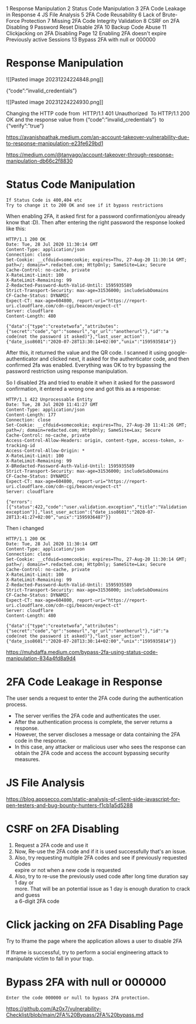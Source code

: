 

1   Response Manipulation
2	 Status Code Manipulation
3	 2FA Code Leakage in Response
4	 JS File Analysis
5	  2FA Code Reusability
6	  Lack of Brute-Force Protection
7	  Missing 2FA Code Integrity Validation
8	  CSRF on 2FA Disabling
9	  Password Reset Disable 2FA
10  Backup Code Abuse
11	  Clickjacking on 2FA Disabling Page
12   Enabling 2FA doesn't expire Previously active Sessions
13   Bypass 2FA with null or 000000


# Response Manipulation


![[Pasted image 20231224224848.png]]

{“code”:”invalid_credentials”} 

![[Pasted image 20231224224930.png]]


Changing the HTTP code from​ ​ HTTP/1.1 401 Unauthorized​ ​ To HTTP/1.1 200 OK and the response value from {“code”:”invalid_credentials”}​ ​ to {“verify”:”true”}

https://avanishpathak.medium.com/an-account-takeover-vulnerability-due-to-response-manipulation-e23fe629bd1

https://medium.com/@tanyago/account-takeover-through-response-manipulation-db66c2f8830


# Status Code Manipulation

~~~
If Status Code is 400,404 etc
Try to change it to 200 OK and see if it bypass restrictions
~~~

When enabling 2FA, it asked first for a password confirmation(you already know that :D). Then after entering the right password the response looked like this:

~~~
HTTP/1.1 200 OK
Date: Tue, 28 Jul 2020 11:30:14 GMT
Content-Type: application/json
Connection: close
Set-Cookie: __cfduid=somecookie; expires=Thu, 27-Aug-20 11:30:14 GMT; path=/; domain=*.redacted.com; HttpOnly; SameSite=Lax; Secure
Cache-Control: no-cache, private
X-RateLimit-Limit: 100
X-RateLimit-Remaining: 99
Z-Redacted-Password-Auth-Valid-Until: 1595935589
Strict-Transport-Security: max-age=31536000; includeSubDomains
CF-Cache-Status: DYNAMIC
Expect-CT: max-age=604800, report-uri="https://report-uri.cloudflare.com/cdn-cgi/beacon/expect-ct"
Server: cloudflare
Content-Length: 480

{"data":{"type":"createtwofa","attributes":{"secret":"code","qr":"someurl","qr_url":"anotherurl"},"id":"a code(not the password it asked)"},"last_user_action":{"date_iso8601":"2020-07-28T13:30:14+02:00","unix":"1595935814"}}
~~~


After this, it returned the value and the QR code. I scanned it using google-authenticator and clicked next, it asked for the authenticator code, and then confirmed 2fa was enabled. Everything was OK to try bypassing the password restriction using response manipulation.

So I disabled 2fa and tried to enable it when it asked for the password confirmation, it entered a wrong one and got this as a response:

~~~
HTTP/1.1 422 Unprocessable Entity
Date: Tue, 28 Jul 2020 11:41:27 GMT
Content-Type: application/json
Content-Length: 177
Connection: close
Set-Cookie: __cfduid=somecookie; expires=Thu, 27-Aug-20 11:41:26 GMT; path=/; domain=redacted.com; HttpOnly; SameSite=Lax; Secure
Cache-Control: no-cache, private
Access-Control-Allow-Headers: origin, content-type, access-token, x-tracking-id
Access-Control-Allow-Origin: *
X-RateLimit-Limit: 100
X-RateLimit-Remaining: 99
X-BRedacted-Password-Auth-Valid-Until: 1595935589
Strict-Transport-Security: max-age=31536000; includeSubDomains
CF-Cache-Status: DYNAMIC
Expect-CT: max-age=604800, report-uri="https://report-uri.cloudflare.com/cdn-cgi/beacon/expect-ct"
Server: cloudflare

{"errors":[{"status":422,"code":"user.validation.exception","title":"Validation exception"}],"last_user_action":{"date_iso8601":"2020-07-28T13:41:27+02:00","unix":"1595936487"}}
~~~

Then i changed 

~~~
HTTP/1.1 200 OK
Date: Tue, 28 Jul 2020 11:30:14 GMT
Content-Type: application/json
Connection: close
Set-Cookie: __cfduid=somecookie; expires=Thu, 27-Aug-20 11:30:14 GMT; path=/; domain=*.redacted.com; HttpOnly; SameSite=Lax; Secure
Cache-Control: no-cache, private
X-RateLimit-Limit: 100
X-RateLimit-Remaining: 99
Z-Redacted-Password-Auth-Valid-Until: 1595935589
Strict-Transport-Security: max-age=31536000; includeSubDomains
CF-Cache-Status: DYNAMIC
Expect-CT: max-age=604800, report-uri="https://report-uri.cloudflare.com/cdn-cgi/beacon/expect-ct"
Server: cloudflare
Content-Length: 480

{"data":{"type":"createtwofa","attributes":{"secret":"code","qr":"someurl","qr_url":"anotherurl"},"id":"a code(not the password it asked)"},"last_user_action":{"date_iso8601":"2020-07-28T13:30:14+02:00","unix":"1595935814"}}
~~~


https://muhdaffa.medium.com/bypass-2fa-using-status-code-manipulation-834a4fd8a9d4



# 2FA Code Leakage in Response

The user sends a request to enter the 2FA code during the authentication process.  
- The server verifies the 2FA code and authenticates the user.  
- After the authentication process is complete, the server returns a response.  
- However, the server discloses a message or data containing the 2FA code in the response.  
- In this case, any attacker or malicious user who sees the response can obtain the 2FA code and access the account bypassing security measures.

# JS File Analysis



https://blog.appsecco.com/static-analysis-of-client-side-javascript-for-pen-testers-and-bug-bounty-hunters-f1cb1a5d5288


# CSRF on 2FA Disabling


1. Request a 2FA code and use it
2. Now, Re-use the 2FA code and if it is used successfully that's an issue.
3. Also, try requesting multiple 2FA codes and see if previously requested Codes  
expire or not when a new code is requested
4. Also, try to re-use the previously used code after long time duration say 1 day or  
more. That will be an potential issue as 1 day is enough duration to crack and guess  
a 6-digit 2FA code

# Click jacking on 2FA Disabling Page
 
 Try to Iframe the page where the application allows a user to disable 2FA

  If Iframe is successful, try to perform a social engineering attack to manipulate victim to fall in your trap.

# Bypass 2FA with null or 000000

~~~
Enter the code 000000 or null to bypass 2FA protection.
~~~





https://github.com/Az0x7/vulnerability-Checklist/blob/main/2FA%20Bypass/2FA%20bypass.md
